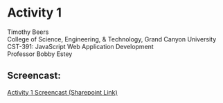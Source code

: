 # Activity 1

<!-- 1. Cover Sheet -->
Timothy Beers \
College of Science, Engineering, & Technology, Grand Canyon University \
CST-391: JavaScript Web Application Development \
Professor Bobby Estey


<!-- 2. Activity Submission Content -->
## Screencast:

<!--NOTE: Use Loom link in ![](link) format for future recordings-->
[Activity 1 Screencast (Sharepoint Link)](https://mygcuedu6961-my.sharepoint.com/:v:/g/personal/tbeers_my_gcu_edu/EfrgpSA4DYpGn2llIFyPn-0B4g_qj5RHALuIF8z8bdMoqw?nav=eyJyZWZlcnJhbEluZm8iOnsicmVmZXJyYWxBcHAiOiJPbmVEcml2ZUZvckJ1c2luZXNzIiwicmVmZXJyYWxBcHBQbGF0Zm9ybSI6IldlYiIsInJlZmVycmFsTW9kZSI6InZpZXciLCJyZWZlcnJhbFZpZXciOiJNeUZpbGVzTGlua0NvcHkifX0&e=sYodfS)